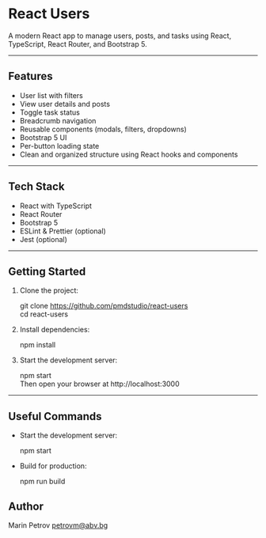 # React Users

A modern React app to manage users, posts, and tasks using React, TypeScript, React Router, and Bootstrap 5.

---

## Features

- User list with filters
- View user details and posts
- Toggle task status
- Breadcrumb navigation
- Reusable components (modals, filters, dropdowns)
- Bootstrap 5 UI
- Per-button loading state
- Clean and organized structure using React hooks and components

---

## Tech Stack

- React with TypeScript
- React Router
- Bootstrap 5
- ESLint & Prettier (optional)
- Jest (optional)

---

## Getting Started

1. Clone the project:

    git clone https://github.com/pmdstudio/react-users  
    cd react-users

2. Install dependencies:

    npm install

3. Start the development server:

    npm start  
    Then open your browser at http://localhost:3000

---

## Useful Commands

- Start the development server:

    npm start

- Build for production:

    npm run build

## Author

Marin Petrov
petrovm@abv.bg
